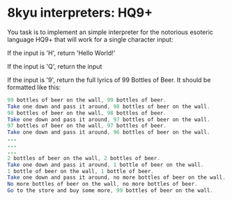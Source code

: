 # 8kyu interpreters: HQ9+

You task is to implement an simple interpreter for the notorious esoteric language HQ9+ that will work for a single
character input:

If the input is 'H', return 'Hello World!'

If the input is 'Q', return the input

If the input is '9', return the full lyrics of 99 Bottles of Beer. It should be formatted like this:

```java
99 bottles of beer on the wall, 99 bottles of beer.
Take one down and pass it around, 98 bottles of beer on the wall.
98 bottles of beer on the wall, 98 bottles of beer.
Take one down and pass it around, 97 bottles of beer on the wall.
97 bottles of beer on the wall, 97 bottles of beer.
Take one down and pass it around, 96 bottles of beer on the wall.
...
...
...
2 bottles of beer on the wall, 2 bottles of beer.
Take one down and pass it around, 1 bottle of beer on the wall.
1 bottle of beer on the wall, 1 bottle of beer.
Take one down and pass it around, no more bottles of beer on the wall.
No more bottles of beer on the wall, no more bottles of beer.
Go to the store and buy some more, 99 bottles of beer on the wall.
```
